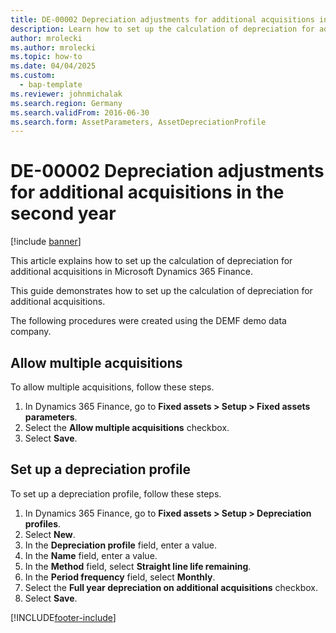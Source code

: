 ```yaml
--- 
title: DE-00002 Depreciation adjustments for additional acquisitions in the second year
description: Learn how to set up the calculation of depreciation for additional acquisitions in Microsoft Dynamics 365 Finance.
author: mrolecki
ms.author: mrolecki
ms.topic: how-to
ms.date: 04/04/2025
ms.custom: 
  - bap-template
ms.reviewer: johnmichalak   
ms.search.region: Germany
ms.search.validFrom: 2016-06-30
ms.search.form: AssetParameters, AssetDepreciationProfile
---
```


# DE-00002 Depreciation adjustments for additional acquisitions in the second year

[!include [banner](../../includes/banner.md)]

This article explains how to set up the calculation of depreciation for additional acquisitions in Microsoft Dynamics 365 Finance.

This guide demonstrates how to set up the calculation of depreciation for additional acquisitions. 

The following procedures were created using the DEMF demo data company.

## Allow multiple acquisitions

To allow multiple acquisitions, follow these steps.

1. In Dynamics 365 Finance, go to **Fixed assets \> Setup \> Fixed assets parameters**.
1. Select the **Allow multiple acquisitions** checkbox.
1. Select **Save**.

## Set up a depreciation profile

To set up a depreciation profile, follow these steps.

1. In Dynamics 365 Finance, go to **Fixed assets \> Setup \> Depreciation profiles**.
1. Select **New**.
1. In the **Depreciation profile** field, enter a value.
1. In the **Name** field, enter a value.
1. In the **Method** field, select **Straight line life remaining**.
1. In the **Period frequency** field, select **Monthly**.
1. Select the **Full year depreciation on additional acquisitions** checkbox.
1. Select **Save**.



[!INCLUDE[footer-include](../../../includes/footer-banner.md)]

